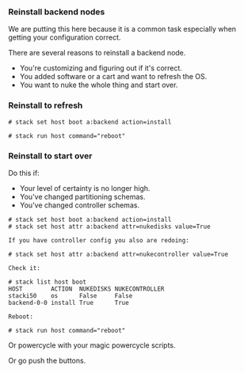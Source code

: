 ### Reinstall backend nodes

We are putting this here because it is a common task especially when getting your configuration correct.

There are several reasons to reinstall a backend node.

* You're customizing and figuring out if it's correct.
* You added software or a cart and want to refresh the OS.
* You want to nuke the whole thing and start over.


### Reinstall to refresh

```
# stack set host boot a:backend action=install

# stack run host command="reboot"
```

### Reinstall to start over

Do this if:
* Your level of certainty is no longer high.
* You've changed partitioning schemas.
* You've changed controller schemas.


```
# stack set host boot a:backend action=install
# stack set host attr a:backend attr=nukedisks value=True

If you have controller config you also are redoing:

# stack set host attr a:backend attr=nukecontroller value=True

Check it:

# stack list host boot
HOST        ACTION  NUKEDISKS NUKECONTROLLER
stacki50    os      False     False
backend-0-0 install True      True

Reboot:

# stack run host command="reboot"
```

Or powercycle with your magic powercycle scripts.

Or go push the buttons.
